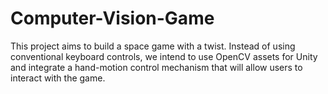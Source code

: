 # Computer-Vision-Game
This project aims to build a space game with a twist. Instead of using conventional keyboard controls, we intend to use OpenCV assets for Unity and integrate a hand-motion control mechanism that will allow users to interact with the game.
